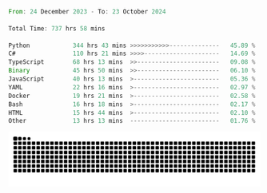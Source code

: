 <!--START_SECTION:waka-->

```rust
From: 24 December 2023 - To: 23 October 2024

Total Time: 737 hrs 58 mins

Python            344 hrs 43 mins >>>>>>>>>>>--------------   45.89 %
C#                110 hrs 21 mins >>>>---------------------   14.69 %
TypeScript        68 hrs 13 mins  >>-----------------------   09.08 %
Binary            45 hrs 50 mins  >>-----------------------   06.10 %
JavaScript        40 hrs 13 mins  >------------------------   05.36 %
YAML              22 hrs 16 mins  >------------------------   02.97 %
Docker            19 hrs 21 mins  >------------------------   02.58 %
Bash              16 hrs 18 mins  >------------------------   02.17 %
HTML              15 hrs 44 mins  >------------------------   02.10 %
Other             13 hrs 13 mins  -------------------------   01.76 %
```

<!--END_SECTION:waka-->


<picture>
  <source media="(prefers-color-scheme: dark)" srcset="https://raw.githubusercontent.com/jeerawut97/jeerawut97/output/github-contribution-grid-snake.svg">
  <img alt="github contribution grid snake animation" src="https://raw.githubusercontent.com/jeerawut97/jeerawut97/output/github-contribution-grid-snake.svg">
</picture>
